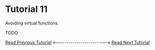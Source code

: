 # Tutorial 11
Avoiding virtual functions.

TODO
  
[Read Previous Tutorial](../tutorial10) &lt;-----------------------&gt; [Read Next Tutorial](../tutorial12) 

